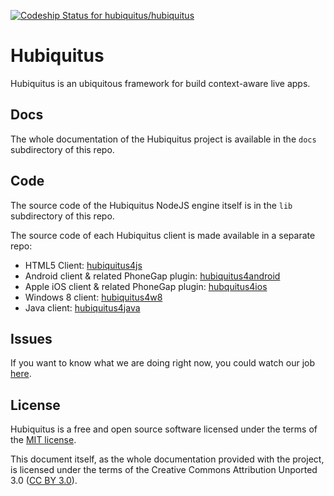 [ ![Codeship Status for hubiquitus/hubiquitus](https://www.codeship.io/projects/578f2140-221e-0131-b1dd-367582afe13d/status?branch=master)](https://www.codeship.io/projects/8688)

# Hubiquitus

Hubiquitus is an ubiquitous framework for build context-aware live apps.

## Docs

The whole documentation of the Hubiquitus project is available in the `docs` subdirectory of this repo.

## Code

The source code of the Hubiquitus NodeJS engine itself is in the `lib` subdirectory of this repo.

The source code of each Hubiquitus client is made available in a separate repo:

* HTML5 Client: [hubiquitus4js](https://github.com/hubiquitus/hubiquitus4js)
* Android client & related PhoneGap plugin: [hubiquitus4android](https://github.com/hubiquitus/hubiquitus4android)
* Apple iOS client & related PhoneGap plugin: [hubquitus4ios](https://github.com/hubiquitus/hubiquitus4ios)
* Windows 8 client: [hubiquitus4w8](https://github.com/hubiquitus/hubiquitus4w8)
* Java client: [hubiquitus4java](https://github.com/hubiquitus/hubiquitus4java)

## Issues

If you want to know what we are doing right now, you could watch our job [here](http://hubiquitus.atlassian.net/).

## License

Hubiquitus is a free and open source software licensed under the terms of the [MIT license](http://opensource.org/licenses/MIT).

This document itself, as the whole documentation provided with the project, is licensed under the terms of the Creative Commons Attribution Unported 3.0 ([CC BY 3.0](http://creativecommons.org/licenses/by/3.0/)).
